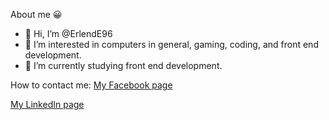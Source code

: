 About me 😀


- 👋 Hi, I’m @ErlendE96
- 👀 I’m interested in computers in general, gaming, coding, and front end development.
- 🌱 I’m currently studying front end development.

How to contact me:
[My Facebook page](https://www.facebook.com/erlend.espe/)

[My LinkedIn page](https://www.linkedin.com/mwlite/in/erlend-espe-3852b724a)

<!---
ErlendE96/ErlendE96 is a ✨ special ✨ repository because its `README.md` (this file) appears on your GitHub profile.
You can click the Preview link to take a look at your changes.
--->

